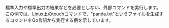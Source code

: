 標準入力や標準出力の結果などを必要としない、外部コマンドを実行します。
この例では、Linux上のtouchコマンドで、"panda.txt"というファイルを生成するコマンドをGo言語から実行する例を示しています。
